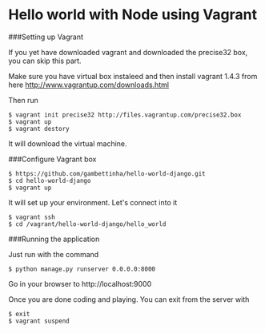 Hello world with Node using Vagrant
===================================



###Setting up Vagrant

If you yet have downloaded vagrant and downloaded the precise32 box, you can skip this part.

Make sure you have virtual box instaleed and then install vagrant 1.4.3 from here http://www.vagrantup.com/downloads.html

Then run

    $ vagrant init precise32 http://files.vagrantup.com/precise32.box
    $ vagrant up
    $ vagrant destory
    
It will download the virtual machine. 
    

###Configure Vagrant box

    $ https://github.com/gambettinha/hello-world-django.git
    $ cd hello-world-django
    $ vagrant up
    
It will set up your environment. Let's connect into it

    $ vagrant ssh
    $ cd /vagrant/hello-world-django/hello_world
   
    
###Running the application
    
Just run with the command

    $ python manage.py runserver 0.0.0.0:8000
    
Go in your browser to http://localhost:9000


Once you are done coding and playing. You can exit from the server with
    
    $ exit
    $ vagrant suspend
